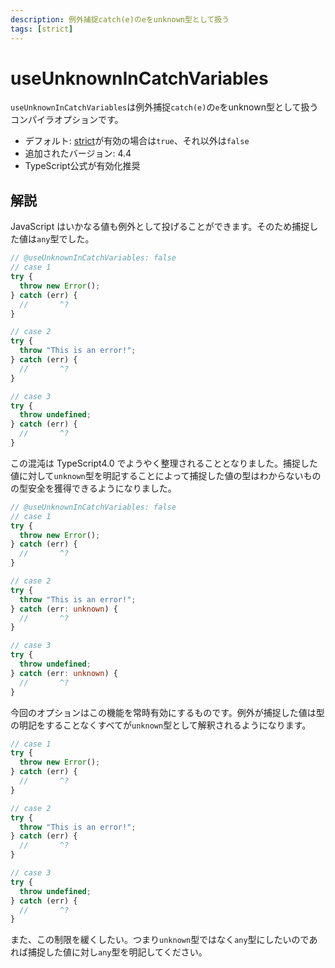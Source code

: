 ```yaml
---
description: 例外捕捉catch(e)のeをunknown型として扱う
tags: [strict]
---
```


# useUnknownInCatchVariables

`useUnknownInCatchVariables`は例外捕捉`catch(e)`の`e`をunknown型として扱うコンパイラオプションです。

- デフォルト: [strict](./strict.md)が有効の場合は`true`、それ以外は`false`
- 追加されたバージョン: 4.4
- TypeScript公式が有効化推奨

## 解説

JavaScript はいかなる値も例外として投げることができます。そのため捕捉した値は`any`型でした。

```ts twoslash
// @useUnknownInCatchVariables: false
// case 1
try {
  throw new Error();
} catch (err) {
  //       ^?
}

// case 2
try {
  throw "This is an error!";
} catch (err) {
  //       ^?
}

// case 3
try {
  throw undefined;
} catch (err) {
  //       ^?
}
```

この混沌は TypeScript4.0 でようやく整理されることとなりました。捕捉した値に対して`unknown`型を明記することによって捕捉した値の型はわからないものの型安全を獲得できるようになりました。

```ts twoslash
// @useUnknownInCatchVariables: false
// case 1
try {
  throw new Error();
} catch (err) {
  //       ^?
}

// case 2
try {
  throw "This is an error!";
} catch (err: unknown) {
  //       ^?
}

// case 3
try {
  throw undefined;
} catch (err: unknown) {
  //       ^?
}
```

今回のオプションはこの機能を常時有効にするものです。例外が捕捉した値は型の明記をすることなくすべてが`unknown`型として解釈されるようになります。

```ts twoslash
// case 1
try {
  throw new Error();
} catch (err) {
  //       ^?
}

// case 2
try {
  throw "This is an error!";
} catch (err) {
  //       ^?
}

// case 3
try {
  throw undefined;
} catch (err) {
  //       ^?
}
```

また、この制限を緩くしたい。つまり`unknown`型ではなく`any`型にしたいのであれば捕捉した値に対し`any`型を明記してください。
